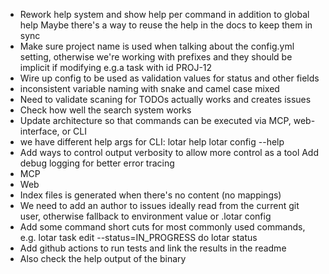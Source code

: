 - Rework help system and show help per command in addition to global help
    Maybe there's a way to reuse the help in the docs to keep them in sync
- Make sure project name is used when talking about the config.yml setting, otherwise we're working with prefixes and they should be implicit if modifying e.g.a task with id PROJ-12
- Wire up config to be used as validation values for status and other fields
- inconsistent variable naming with snake and camel case mixed
- Need to validate scaning for TODOs actually works and creates issues
- Check how well the search system works
- Update architecture so that commands can be executed via MCP, web-interface, or CLI
- we have different help args for CLI:
    lotar help
    lotar config --help
- Add ways to control output verbosity to allow more control as a tool
    Add debug logging for better error tracing
- MCP
- Web
- Index files is generated when there's no content (no mappings)
- We need to add an author to issues ideally read from the current git user, otherwise fallback to environment value or .lotar config
- Add some command short cuts for most commonly used commands, e.g. lotar task edit <id> --status=IN_PROGRESS  do lotar status <id> <status>
- Add github actions to run tests and link the results in the readme
- Also check the help output of the binary